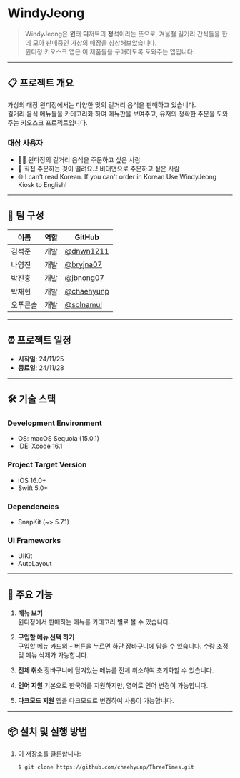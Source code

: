 # WindyJeong

> WindyJeong은 **윈**터 **디**저트의 **정**석이라는 뜻으로, 겨울철 길거리 간식들을 한데 모아 판매중인 가상의 매장을 상상해보았습니다.  
윈디정 키오스크 앱은 이 제품들을 구매하도록 도와주는 앱입니다.

---

<!--<p align="center">-->
<!--  <img src="" alt="WinterJeongLogo" width="300">-->
<!--</p>-->

## 📋 프로젝트 개요

가상의 매장 윈디정에서는 다양한 맛의 길거리 음식을 판매하고 있습니다.  
길거리 음식 메뉴들을 카테고리화 하여 메뉴판을 보여주고, 유저의 정확한 주문을 도와주는 키오스크 프로젝트입니다.

### 대상 사용자

- 🙋🏻 윈다정의 길거리 음식을 주문하고 싶은 사람
- 😬 직접 주문하는 것이 떨려요..! 비대면으로 주문하고 싶은 사람
- 🌐 I can't read Korean. If you can't order in Korean Use WindyJeong Kiosk to English!

---

## 👥 팀 구성

| 이름      | 역할       | GitHub                           |
| -------- | -------- | --------------------------------- |
| 김석준   | 개발 | [@dnwn1211](https://github.com/dnwn1211) |
| 나영진   | 개발 | [@bryjna07](https://github.com/bryjna07) |
| 박진홍   | 개발 | [@jbnong07](https://github.com/jbnong07) |
| 박채현   | 개발 | [@chaehyunp](https://github.com/chaehyunp) |
| 오푸른솔  | 개발 | [@solnamul](https://github.com/solnamul) |

---

## ⏰ 프로젝트 일정

- **시작일**: 24/11/25  
- **종료일**: 24/11/28

---

## 🛠️ 기술 스택

### Development Environment
- OS: macOS Sequoia (15.0.1)
- IDE: Xcode 16.1

### Project Target Version
- iOS 16.0+
- Swift 5.0+

### Dependencies
- SnapKit (~> 5.7.1)

### UI Frameworks
- UIKit
- AutoLayout


---

## 📱 주요 기능

1. **메뉴 보기**  
   윈디정에서 판매하는 메뉴를 카테고리 별로 볼 수 있습니다.

2. **구입할 메뉴 선택 하기**  
   구입할 메뉴 카드의 `+` 버튼을 누르면 하단 장바구니에 담을 수 있습니다.
   수량 조정 및 메뉴 삭제가 가능합니다.
   
3. **전체 취소**
    장바구니에 담겨있는 메뉴를 전체 취소하여 초기화할 수 있습니다.
    
4. **언어 지원**
    기본으로 한국어를 지원하지만, 영어로 언어 변경이 가능합니다.
    
5. **다크모드 지원**
    앱을 다크모드로 변경하여 사용이 가능합니다.


---

## 📦 설치 및 실행 방법

1. 이 저장소를 클론합니다:
   ```bash
   $ git clone https://github.com/chaehyunp/ThreeTimes.git
   ```
